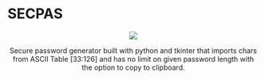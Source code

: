 # SECPAS

  <p align = "center">
  <img src="https://cdn-icons-png.flaticon.com/512/4264/4264864.png">
  </p>

<p align = "center">
  Secure password generator built with python and tkinter that imports chars from ASCII Table [33:126] and has no limit on given password length with the option to copy   to clipboard.
</p>
